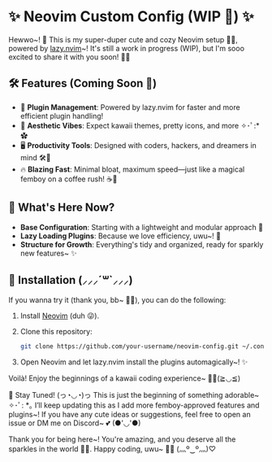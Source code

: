 # ✨ Neovim Custom Config (WIP 🌸) ✨

Hewwo~! 💖 This is my super-duper cute and cozy Neovim setup 🌈✨, powered by [lazy.nvim](https://github.com/folke/lazy.nvim)~! 
It's still a work in progress (WIP), but I'm sooo excited to share it with you soon! 🥺💕

## 🛠️ Features (Coming Soon 🌟)

- 🌸 **Plugin Management**: Powered by lazy.nvim for faster and more efficient plugin handling!  
- 🎨 **Aesthetic Vibes**: Expect kawaii themes, pretty icons, and more ✧･ﾟ:* ✿  
- 🖥️ **Productivity Tools**: Designed with coders, hackers, and dreamers in mind 🛠️🌈  
- 🔥 **Blazing Fast**: Minimal bloat, maximum speed—just like a magical femboy on a coffee rush! ☕💃  

## 🐾 What's Here Now?

- **Base Configuration**: Starting with a lightweight and modular approach 🌟  
- **Lazy Loading Plugins**: Because we love efficiency, uwu~! 🥰  
- **Structure for Growth**: Everything's tidy and organized, ready for sparkly new features~ ✨  

## 🎀 Installation (⸝⸝⸝´꒳`⸝⸝⸝)

If you wanna try it (thank you, bb~ 🥹💕), you can do the following:  

1. Install [Neovim](https://neovim.io/) (duh 😜).  
2. Clone this repository:  

   ```bash
   git clone https://github.com/your-username/neovim-config.git ~/.config/nvim
   ```
3. Open Neovim and let lazy.nvim install the plugins automagically~! ✨

Voilà! Enjoy the beginnings of a kawaii coding experience~ 🌸✨(≧◡≦)

💌 Stay Tuned! (っ◔◡◔)っ
This is just the beginning of something adorable~ ✧･ﾟ: *｡ I’ll keep updating this as I add more femboy-approved features and plugins~! If you have any cute ideas or suggestions, feel free to open an issue or DM me on Discord~ 💕 (●'◡'●)

Thank you for being here~! You're amazing, and you deserve all the sparkles in the world 🌟💖. Happy coding, uwu~ 🥺💞 (灬º‿º灬)♡
